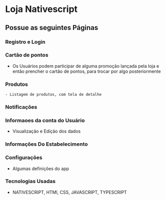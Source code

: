 # Loja Nativescript

## Possue as seguintes Páginas
### Registro e Login

### Cartão de pontos
  - Os Usuários podem participar de alguma promoção lançada pela loja e então prencher o cartão de pontos, para trocar por algo posteriormente
### Produtos
    - Listagem de produtos, com tela de detalhe
### Notificações
### Informaoes da conta do Usuário
  - Visualização e Edição dos dados
### Informações Do Estabelecimento
### Configurações
  - Algumas definições do app
### Tecnologias Usadas
  - NATIVESCRIPT, HTMl, CSS, JAVASCRIPT, TYPESCRIPT
